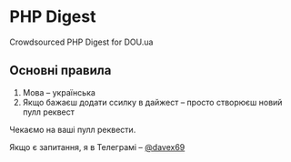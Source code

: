 # PHP Digest
Crowdsourced PHP Digest for DOU.ua

## Основні правила
1) Мова – українська
2) Якщо бажаєш додати ссилку в дайжест – просто створюєш новий пулл реквест

Чекаємо на ваші пулл реквести.

Якщо є запитання, я в Телеграмі – [@davex69](https://t.me/davex69)
